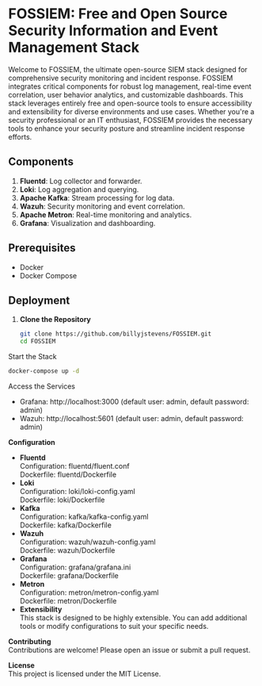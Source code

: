 # FOSSIEM: Free and Open Source Security Information and Event Management Stack

Welcome to FOSSIEM, the ultimate open-source SIEM stack designed for comprehensive security monitoring and incident response. FOSSIEM integrates critical components for robust log management, real-time event correlation, user behavior analytics, and customizable dashboards. This stack leverages entirely free and open-source tools to ensure accessibility and extensibility for diverse environments and use cases. Whether you're a security professional or an IT enthusiast, FOSSIEM provides the necessary tools to enhance your security posture and streamline incident response efforts.

## Components

1. **Fluentd**: Log collector and forwarder.
2. **Loki**: Log aggregation and querying.
3. **Apache Kafka**: Stream processing for log data.
4. **Wazuh**: Security monitoring and event correlation.
5. **Apache Metron**: Real-time monitoring and analytics.
6. **Grafana**: Visualization and dashboarding.

## Prerequisites

- Docker
- Docker Compose

## Deployment

1. **Clone the Repository**

   ```sh
   git clone https://github.com/billyjstevens/FOSSIEM.git
   cd FOSSIEM
   ```
Start the Stack

 
   ```sh
   docker-compose up -d
   ```


Access the Services


- Grafana: http://localhost:3000 (default user: admin, default password: admin)
- Wazuh: http://localhost:5601 (default user: admin, default password: admin)

**Configuration**
- **Fluentd** \
Configuration: fluentd/fluent.conf \
Dockerfile: fluentd/Dockerfile
- **Loki** \
Configuration: loki/loki-config.yaml \
Dockerfile: loki/Dockerfile
- **Kafka** \
Configuration: kafka/kafka-config.yaml \
Dockerfile: kafka/Dockerfile
- **Wazuh** \
Configuration: wazuh/wazuh-config.yaml \
Dockerfile: wazuh/Dockerfile
- **Grafana** \
Configuration: grafana/grafana.ini \
Dockerfile: grafana/Dockerfile
- **Metron** \
Configuration: metron/metron-config.yaml \
Dockerfile: metron/Dockerfile
- **Extensibility** \
This stack is designed to be highly extensible. You can add additional tools or modify configurations to suit your specific needs.

**Contributing** \
Contributions are welcome! Please open an issue or submit a pull request.

**License** \
This project is licensed under the MIT License.

